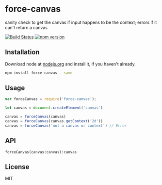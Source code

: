 # force-canvas

sanity check to get the canvas if input happens to be the context; errors if it can't return a canvas

[![Build Status](https://travis-ci.org/willhoag/force-canvas.svg)](https://travis-ci.org/willhoag/force-canvas)
[![npm version](https://badge.fury.io/js/force-canvas.svg)](http://badge.fury.io/js/force-canvas)

## Installation

Download node at [nodejs.org](http://nodejs.org) and install it, if you haven't already.

```sh
npm install force-canvas --save
```

## Usage

```js
var forceCanvas = require('force-canvas');

let canvas = document.createElement('canvas')

canvas = forceCanvas(canvas)
canvas = forceCanvas(canvas.getContext('2d'))
canvas = forceCanvas('not a canvas or context') // Error

```

## API

`forceCanvas(canvas:canvas):canvas`

## License

MIT
